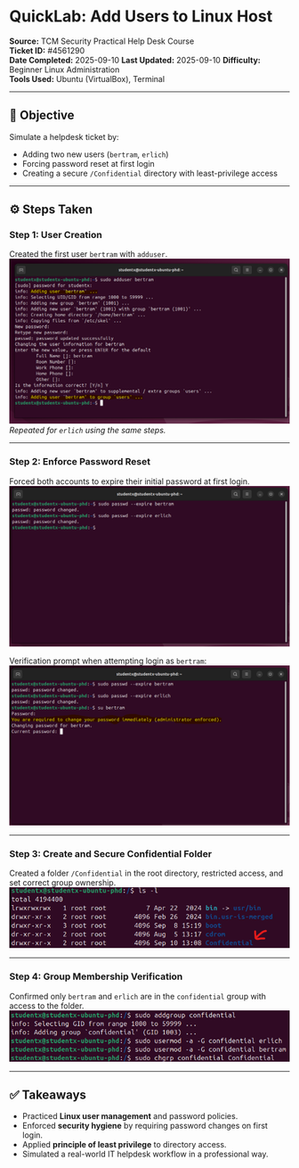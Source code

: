 # QuickLab: Add Users to Linux Host

**Source:** TCM Security Practical Help Desk Course  
**Ticket ID:** #4561290  
**Date Completed:** 2025-09-10
**Last Updated:** 2025-09-10 
**Difficulty:** Beginner Linux Administration  
**Tools Used:** Ubuntu (VirtualBox), Terminal  

---

## 🧠 Objective
Simulate a helpdesk ticket by:
- Adding two new users (`bertram`, `erlich`)  
- Forcing password reset at first login  
- Creating a secure `/Confidential` directory with least-privilege access  

---

## ⚙️ Steps Taken

### Step 1: User Creation
Created the first user `bertram` with `adduser`.  
![User Creation](./screenshots/adduser.png)  
*Repeated for `erlich` using the same steps.*  

---

### Step 2: Enforce Password Reset
Forced both accounts to expire their initial password at first login.  
![Password Expire](./screenshots/passwd-expire.png)  

Verification prompt when attempting login as `bertram`:  
![Password Reset Prompt](./screenshots/passwd-expire-prompt.png)  

---

### Step 3: Create and Secure Confidential Folder
Created a folder `/Confidential` in the root directory, restricted access, and set correct group ownership.  
![Confidential Folder Permissions](./screenshots/chmod-folder.png)  

---

### Step 4: Group Membership Verification
Confirmed only `bertram` and `erlich` are in the `confidential` group with access to the folder.  
![Group Membership](./screenshots/group-membership.png)  

---

## ✅ Takeaways
- Practiced **Linux user management** and password policies.  
- Enforced **security hygiene** by requiring password changes on first login.  
- Applied **principle of least privilege** to directory access.  
- Simulated a real-world IT helpdesk workflow in a professional way.  

